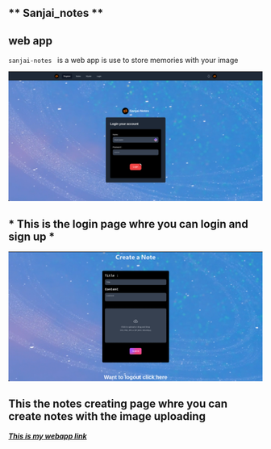 ## ** Sanjai_notes **

##  web app

`sanjai-notes ` is a web app is use to store memories  with your image 

<img src='https://raw.githubusercontent.com/Sanjai-Shaarugesh/Sanjai-Note/main/img/Screenshot%20from%202024-07-25%2023-37-53.png' alt='login img' width=1000/>

## * This is the login page whre you can login and sign up *

<img src='https://raw.githubusercontent.com/Sanjai-Shaarugesh/Sanjai-Note/main/img/Screenshot%20from%202024-07-25%2023-39-51.png' alt='create img' width=1000/>

## **This the notes creating page whre you can create notes with the image uploading**

[***This is my webapp link***](https://sanjai-notes.pages.dev)

